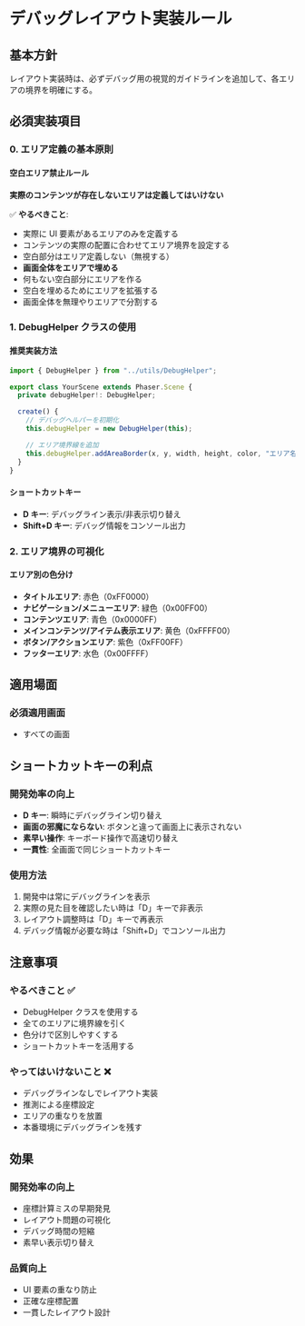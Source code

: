 # デバッグレイアウト実装ルール

## 基本方針

レイアウト実装時は、必ずデバッグ用の視覚的ガイドラインを追加して、各エリアの境界を明確にする。

## 必須実装項目

### 0. エリア定義の基本原則

#### 空白エリア禁止ルール

**実際のコンテンツが存在しないエリアは定義してはいけない**

✅ **やるべきこと**:

- 実際に UI 要素があるエリアのみを定義する
- コンテンツの実際の配置に合わせてエリア境界を設定する
- 空白部分はエリア定義しない（無視する）
- **画面全体をエリアで埋める**
- 何もない空白部分にエリアを作る
- 空白を埋めるためにエリアを拡張する
- 画面全体を無理やりエリアで分割する

### 1. DebugHelper クラスの使用

#### 推奨実装方法

```typescript
import { DebugHelper } from "../utils/DebugHelper";

export class YourScene extends Phaser.Scene {
  private debugHelper!: DebugHelper;

  create() {
    // デバッグヘルパーを初期化
    this.debugHelper = new DebugHelper(this);

    // エリア境界線を追加
    this.debugHelper.addAreaBorder(x, y, width, height, color, "エリア名");
  }
}
```

#### ショートカットキー

- **D キー**: デバッグライン表示/非表示切り替え
- **Shift+D キー**: デバッグ情報をコンソール出力

### 2. エリア境界の可視化

#### エリア別の色分け

- **タイトルエリア**: 赤色（0xFF0000）
- **ナビゲーション/メニューエリア**: 緑色（0x00FF00）
- **コンテンツエリア**: 青色（0x0000FF）
- **メインコンテンツ/アイテム表示エリア**: 黄色（0xFFFF00）
- **ボタン/アクションエリア**: 紫色（0xFF00FF）
- **フッターエリア**: 水色（0x00FFFF）

## 適用場面

### 必須適用画面

- すべての画面

## ショートカットキーの利点

### 開発効率の向上

- **D キー**: 瞬時にデバッグライン切り替え
- **画面の邪魔にならない**: ボタンと違って画面上に表示されない
- **素早い操作**: キーボード操作で高速切り替え
- **一貫性**: 全画面で同じショートカットキー

### 使用方法

1. 開発中は常にデバッグラインを表示
2. 実際の見た目を確認したい時は「D」キーで非表示
3. レイアウト調整時は「D」キーで再表示
4. デバッグ情報が必要な時は「Shift+D」でコンソール出力

## 注意事項

### やるべきこと ✅

- DebugHelper クラスを使用する
- 全てのエリアに境界線を引く
- 色分けで区別しやすくする
- ショートカットキーを活用する

### やってはいけないこと ❌

- デバッグラインなしでレイアウト実装
- 推測による座標設定
- エリアの重なりを放置
- 本番環境にデバッグラインを残す

## 効果

### 開発効率の向上

- 座標計算ミスの早期発見
- レイアウト問題の可視化
- デバッグ時間の短縮
- 素早い表示切り替え

### 品質向上

- UI 要素の重なり防止
- 正確な座標配置
- 一貫したレイアウト設計
